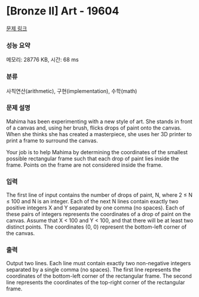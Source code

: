 # [Bronze II] Art - 19604 

[문제 링크](https://www.acmicpc.net/problem/19604) 

### 성능 요약

메모리: 28776 KB, 시간: 68 ms

### 분류

사칙연산(arithmetic), 구현(implementation), 수학(math)

### 문제 설명

<p>Mahima has been experimenting with a new style of art. She stands in front of a canvas and, using her brush, flicks drops of paint onto the canvas. When she thinks she has created a masterpiece, she uses her 3D printer to print a frame to surround the canvas.</p>

<p>Your job is to help Mahima by determining the coordinates of the smallest possible rectangular frame such that each drop of paint lies inside the frame. Points on the frame are not considered inside the frame.</p>

### 입력 

 <p>The first line of input contains the number of drops of paint, N, where 2 ≤ N ≤ 100 and N is an integer. Each of the next N lines contain exactly two positive integers X and Y separated by one comma (no spaces). Each of these pairs of integers represents the coordinates of a drop of paint on the canvas. Assume that X < 100 and Y < 100, and that there will be at least two distinct points. The coordinates (0, 0) represent the bottom-left corner of the canvas.</p>

### 출력 

 <p>Output two lines. Each line must contain exactly two non-negative integers separated by a single comma (no spaces). The first line represents the coordinates of the bottom-left corner of the rectangular frame. The second line represents the coordinates of the top-right corner of the rectangular frame.</p>

